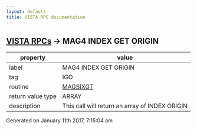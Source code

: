 ```yaml
---
layout: default
title: VISTA RPC documentation
---
```




## [VISTA RPCs](TableOfContent.md) &#8594; MAG4 INDEX GET ORIGIN 

 property | value 
--- | --- 
 label | MAG4 INDEX GET ORIGIN
 tag | IGO
 routine | [MAGSIXGT](http://code.osehra.org/dox/Routine_MAGSIXGT_source.html)
 return value type | ARRAY
 description | This call will return an array of INDEX ORIGIN




 Generated on January 11th 2017, 7:15:04 am